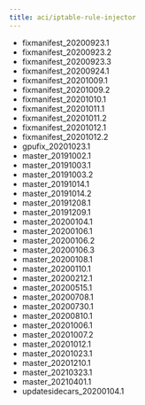 ```yaml
---
title: aci/iptable-rule-injector
---
```

- fixmanifest_20200923.1
- fixmanifest_20200923.2
- fixmanifest_20200923.3
- fixmanifest_20200924.1
- fixmanifest_20201009.1
- fixmanifest_20201009.2
- fixmanifest_20201010.1
- fixmanifest_20201011.1
- fixmanifest_20201011.2
- fixmanifest_20201012.1
- fixmanifest_20201012.2
- gpufix_20201023.1
- master_20191002.1
- master_20191003.1
- master_20191003.2
- master_20191014.1
- master_20191014.2
- master_20191208.1
- master_20191209.1
- master_20200104.1
- master_20200106.1
- master_20200106.2
- master_20200106.3
- master_20200108.1
- master_20200110.1
- master_20200212.1
- master_20200515.1
- master_20200708.1
- master_20200730.1
- master_20200810.1
- master_20201006.1
- master_20201007.2
- master_20201012.1
- master_20201023.1
- master_20201210.1
- master_20210323.1
- master_20210401.1
- updatesidecars_20200104.1

